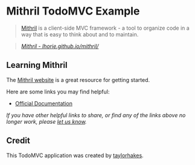 # Mithril TodoMVC Example

> [Mithril](http://lhorie.github.io/mithril/) is a client-side MVC framework - a tool to organize code in a way that is easy to think about and to maintain.

> _[Mithril - lhorie.github.io/mithril/](http://lhorie.github.io/mithril/)_

## Learning Mithril

The [Mithril website](http://lhorie.github.io/mithril/getting-started.html) is a great resource for getting started.

Here are some links you may find helpful:

* [Official Documentation](http://lhorie.github.io/mithril/mithril.html)

_If you have other helpful links to share, or find any of the links above no longer work, please [let us know](https://github.com/tastejs/todomvc/issues)._

## Credit
This TodoMVC application was created by [taylorhakes](https://github.com/taylorhakes).